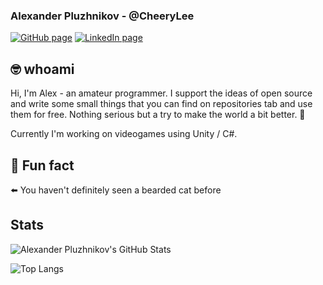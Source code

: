 ### Alexander Pluzhnikov - @CheeryLee
[![GitHub page](https://user-images.githubusercontent.com/11297752/146059697-af67c834-205d-4880-a7bc-b803c402126c.png)](https://github.com/CheeryLee)
[![LinkedIn page](https://user-images.githubusercontent.com/11297752/146059674-50899466-ed71-4920-80b4-a28ca6cf0f78.png)](https://www.linkedin.com/in/cheerylee)

## 🤓 whoami
Hi, I'm Alex - an amateur programmer. I support the ideas of open source and write some small things that you can find on repositories tab and use them for free. Nothing serious but a try to make the world a bit better. 🙂

Currently I'm working on videogames using Unity / C#.

## 📣 Fun fact
⬅️ You haven't definitely seen a bearded cat before

## Stats
![Alexander Pluzhnikov's GitHub Stats](https://github-readme-stats.vercel.app/api?username=cheerylee&count_private=true&show_icons=true&theme=ayu-mirage&border_radius=8&border_color=505a66&include_all_commits=true)

![Top Langs](https://github-readme-stats.vercel.app/api/top-langs/?username=cheerylee&layout=compact&theme=ayu-mirage&border_radius=8&border_color=505a66)
